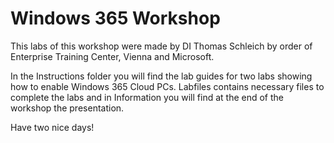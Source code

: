 # Windows 365 Workshop

This labs of this workshop were made by DI Thomas Schleich by order of Enterprise Training Center, Vienna and Microsoft.

In the Instructions folder you will find the lab guides for two labs showing how to enable Windows 365 Cloud PCs. Labfiles contains necessary files to complete the labs and in Information you will find at the end of the workshop the presentation.

Have two nice days!